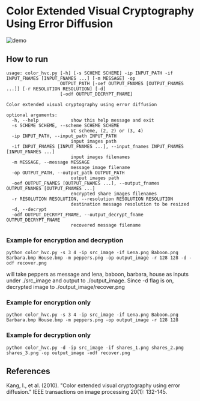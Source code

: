 # Color Extended Visual Cryptography Using Error Diffusion

![demo](./output_image/demo.gif)
## How to run

```
usage: color_hvc.py [-h] [-s SCHEME SCHEME] -ip INPUT_PATH -if INPUT_FNAMES [INPUT_FNAMES ...] [-m MESSAGE] -op
                    OUTPUT_PATH [-oef OUTPUT_FNAMES [OUTPUT_FNAMES ...]] [-r RESOLUTION RESOLUTION] [-d]
                    [-odf OUTPUT_DECRYPT_FNAME]

Color extended visual cryptography using error diffusion

optional arguments:
  -h, --help            show this help message and exit
  -s SCHEME SCHEME, --scheme SCHEME SCHEME
                        VC scheme, (2, 2) or (3, 4)
  -ip INPUT_PATH, --input_path INPUT_PATH
                        input images path
  -if INPUT_FNAMES [INPUT_FNAMES ...], --input_fnames INPUT_FNAMES [INPUT_FNAMES ...]
                        input images filenames
  -m MESSAGE, --message MESSAGE
                        message image filename
  -op OUTPUT_PATH, --output_path OUTPUT_PATH
                        output images path
  -oef OUTPUT_FNAMES [OUTPUT_FNAMES ...], --output_fnames OUTPUT_FNAMES [OUTPUT_FNAMES ...]
                        encrypted share images filenames
  -r RESOLUTION RESOLUTION, --resolution RESOLUTION RESOLUTION
                        destination message resolution to be resized
  -d, --decrypt
  -odf OUTPUT_DECRYPT_FNAME, --output_decrypt_fname OUTPUT_DECRYPT_FNAME
                        recovered message filename
```

### Example for encryption and decryption

```
python color_hvc.py -s 3 4 -ip src_image -if Lena.png Baboon.png Barbara.bmp House.bmp -m peppers.png -op output_image -r 128 128 -d -odf recover.png
```

will take peppers as message and lena, baboon, barbara, house as inputs under ./src_image and output to ./output_image.
Since -d flag is on, decrypted image to ./output_image/recover.png

### Example for encryption only

```
python color_hvc.py -s 3 4 -ip src_image -if Lena.png Baboon.png Barbara.bmp House.bmp -m peppers.png -op output_image -r 128 128
```

### Example for decryption only

```
python color_hvc.py -d -ip src_image -if shares_1.png shares_2.png shares_3.png -op output_image -odf recover.png
```

## References

Kang, I., et al. (2010). "Color extended visual cryptography using error diffusion." IEEE transactions on image processing 20(1): 132-145.
